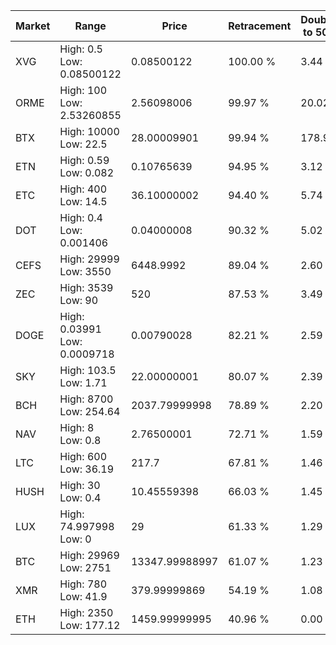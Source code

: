 | Market | Range | Price| Retracement | Doubles to 50% |
| --- | --- | --- | --- | --- |
| XVG | High: 0.5<br />Low: 0.08500122 | 0.08500122 | 100.00 % | 3.44 |
| ORME | High: 100<br />Low: 2.53260855 | 2.56098006 | 99.97 % | 20.02 |
| BTX | High: 10000<br />Low: 22.5 | 28.00009901 | 99.94 % | 178.97 |
| ETN | High: 0.59<br />Low: 0.082 | 0.10765639 | 94.95 % | 3.12 |
| ETC | High: 400<br />Low: 14.5 | 36.10000002 | 94.40 % | 5.74 |
| DOT | High: 0.4<br />Low: 0.001406 | 0.04000008 | 90.32 % | 5.02 |
| CEFS | High: 29999<br />Low: 3550 | 6448.9992 | 89.04 % | 2.60 |
| ZEC | High: 3539<br />Low: 90 | 520 | 87.53 % | 3.49 |
| DOGE | High: 0.03991<br />Low: 0.0009718 | 0.00790028 | 82.21 % | 2.59 |
| SKY | High: 103.5<br />Low: 1.71 | 22.00000001 | 80.07 % | 2.39 |
| BCH | High: 8700<br />Low: 254.64 | 2037.79999998 | 78.89 % | 2.20 |
| NAV | High: 8<br />Low: 0.8 | 2.76500001 | 72.71 % | 1.59 |
| LTC | High: 600<br />Low: 36.19 | 217.7 | 67.81 % | 1.46 |
| HUSH | High: 30<br />Low: 0.4 | 10.45559398 | 66.03 % | 1.45 |
| LUX | High: 74.997998<br />Low: 0 | 29 | 61.33 % | 1.29 |
| BTC | High: 29969<br />Low: 2751 | 13347.99988997 | 61.07 % | 1.23 |
| XMR | High: 780<br />Low: 41.9 | 379.99999869 | 54.19 % | 1.08 |
| ETH | High: 2350<br />Low: 177.12 | 1459.99999995 | 40.96 % | 0.00 |
